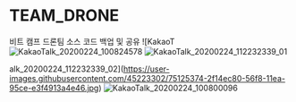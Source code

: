 # TEAM_DRONE
비트 캠프 드론팀 소스 코드 백업 및 공유
![KakaoT
![KakaoTalk_20200224_100824578](https://user-images.githubusercontent.com/45223302/75125377-30deb000-56f8-11ea-8d06-9e86e6fdf7fa.jpg)
![KakaoTalk_20200224_112232339_01](https://user-images.githubusercontent.com/45223302/75125379-31774680-56f8-11ea-9c0d-7a8686d327bb.jpg)

alk_20200224_112232339_02](https://user-images.githubusercontent.com/45223302/75125374-2f14ec80-56f8-11ea-95ce-e3f4913a4e46.jpg)
![KakaoTalk_20200224_100800096](https://user-images.githubusercontent.com/45223302/75125375-30461980-56f8-11ea-8c73-04fed6615664.jpg)
